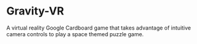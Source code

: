 # Gravity-VR

A virtual reality Google Cardboard game that takes advantage of intuitive camera controls to play a space themed puzzle game.

